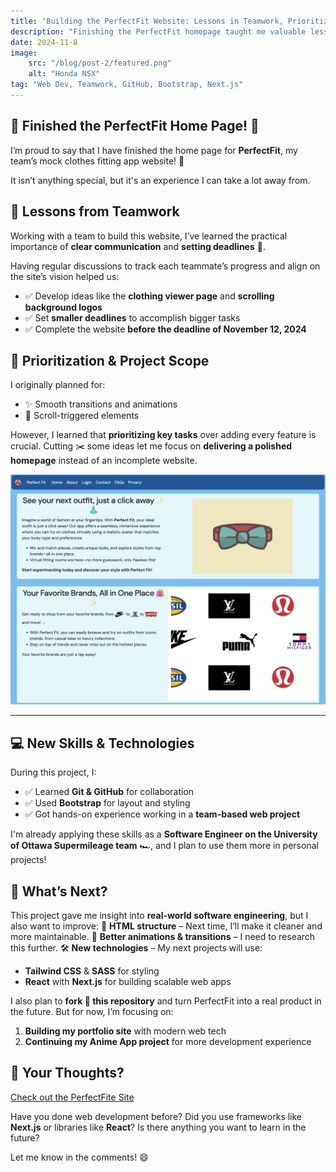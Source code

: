 ```yaml
---
title: "Building the PerfectFit Website: Lessons in Teamwork, Prioritization, and Tech"
description: "Finishing the PerfectFit homepage taught me valuable lessons in teamwork, prioritization, and web development tools."
date: 2024-11-8
image:
    src: "/blog/post-2/featured.png"
    alt: "Honda NSX"
tag: "Web Dev, Teamwork, GitHub, Bootstrap, Next.js"
---
```


## 🌟 Finished the PerfectFit Home Page! 🌟

I’m proud to say that I have finished the home page for **PerfectFit**, my team’s mock clothes fitting app website! 🎉

It isn’t anything special, but it's an experience I can take a lot away from.

## 👥 Lessons from Teamwork

Working with a team to build this website, I’ve learned the practical importance of **clear communication** and **setting deadlines** 📅.

Having regular discussions to track each teammate’s progress and align on the site’s vision helped us:

- ✅ Develop ideas like the **clothing viewer page** and **scrolling background logos**
- ✅ Set **smaller deadlines** to accomplish bigger tasks
- ✅ Complete the website **before the deadline of November 12, 2024**

## 🎯 Prioritization & Project Scope

I originally planned for:
- ✨ Smooth transitions and animations
- 📜 Scroll-triggered elements

However, I learned that **prioritizing key tasks** over adding every feature is crucial. Cutting ✂️ some ideas let me focus on **delivering a polished homepage** instead of an incomplete website.

<img src="/public/blog/post-2/home.png" alt="home page" style="max-height: 800px; width: auto">

***

## 💻 New Skills & Technologies

During this project, I:
- ✅ Learned **Git & GitHub** for collaboration
- ✅ Used **Bootstrap** for layout and styling
- ✅ Got hands-on experience working in a **team-based web project**

I'm already applying these skills as a **Software Engineer on the University of Ottawa Supermileage team** 🏎️, and I plan to use them more in personal projects!

## 🚀 What’s Next?

This project gave me insight into **real-world software engineering**, but I also want to improve:
🔀 **HTML structure** – Next time, I’ll make it cleaner and more maintainable.
🎨 **Better animations & transitions** – I need to research this further.
🛠️ **New technologies** – My next projects will use:
   - **Tailwind CSS** & **SASS** for styling
   - **React** with **Next.js** for building scalable web apps

I also plan to **fork 🍴 this repository** and turn PerfectFit into a real product in the future. But for now, I’m focusing on:
1. **Building my portfolio site** with modern web tech
2. **Continuing my Anime App project** for more development experience

## 💬 Your Thoughts?

[Check out the PerfectFite Site](https://seg-perfect-fit.github.io/perfect-fit-site/)

Have you done web development before? Did you use frameworks like **Next.js** or libraries like **React**? Is there anything you want to learn in the future?

Let me know in the comments! 😄
